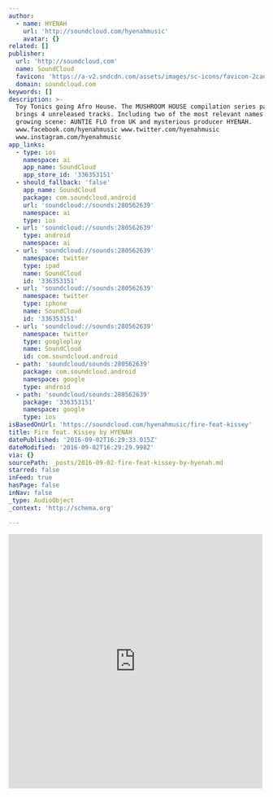 ```yaml
---
author:
  - name: HYENAH
    url: 'http://soundcloud.com/hyenahmusic'
    avatar: {}
related: []
publisher:
  url: 'http://soundcloud.com'
  name: SoundCloud
  favicon: 'https://a-v2.sndcdn.com/assets/images/sc-icons/favicon-2cadd14b.ico'
  domain: soundcloud.com
keywords: []
description: >-
  Toy Tonics going Afro House. The MUSHROOM HOUSE compilation series part 2
  brings 4 unreleased tracks. Including two of the most relevant names of the
  growing scene: AUNTIE FLO from UK and mysterious producer HYENAH.
  www.facebook.com/hyenahmusic www.twitter.com/hyenahmusic
  www.instagram.com/hyenahmusic
app_links:
  - type: ios
    namespace: ai
    app_name: SoundCloud
    app_store_id: '336353151'
  - should_fallback: 'false'
    app_name: SoundCloud
    package: com.soundcloud.android
    url: 'soundcloud://sounds:280562639'
    namespace: ai
    type: ios
  - url: 'soundcloud://sounds:280562639'
    type: android
    namespace: ai
  - url: 'soundcloud://sounds:280562639'
    namespace: twitter
    type: ipad
    name: SoundCloud
    id: '336353151'
  - url: 'soundcloud://sounds:280562639'
    namespace: twitter
    type: iphone
    name: SoundCloud
    id: '336353151'
  - url: 'soundcloud://sounds:280562639'
    namespace: twitter
    type: googleplay
    name: SoundCloud
    id: com.soundcloud.android
  - path: 'soundcloud/sounds:280562639'
    package: com.soundcloud.android
    namespace: google
    type: android
  - path: 'soundcloud/sounds:280562639'
    package: '336353151'
    namespace: google
    type: ios
isBasedOnUrl: 'https://soundcloud.com/hyenahmusic/fire-feat-kissey'
title: Fire feat. Kissey by HYENAH
datePublished: '2016-09-02T16:29:33.015Z'
dateModified: '2016-09-02T16:29:29.998Z'
via: {}
sourcePath: _posts/2016-09-02-fire-feat-kissey-by-hyenah.md
starred: false
inFeed: true
hasPage: false
inNav: false
_type: AudioObject
_context: 'http://schema.org'

---
```

<iframe src="https://cdn.embedly.com/widgets/media.html?src=https%3A%2F%2Fw.soundcloud.com%2Fplayer%2F%3Fvisual%3Dtrue%26url%3Dhttp%253A%252F%252Fapi.soundcloud.com%252Ftracks%252F280562639%26show_artwork%3Dtrue&amp;url=https%3A%2F%2Fsoundcloud.com%2Fhyenahmusic%2Ffire-feat-kissey&amp;image=http%3A%2F%2Fi1.sndcdn.com%2Fartworks-000179592384-oqspii-t500x500.jpg&amp;key=b7d04c9b404c499eba89ee7072e1c4f7&amp;type=text%2Fhtml&amp;schema=soundcloud" width="500" height="500" scrolling="no" frameborder="0" allowfullscreen="" style=""></iframe>
